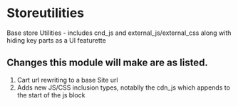 Storeutilities
==============

Base store Utilities - includes cnd_js and external_js/external_css along with hiding key parts as a UI featurette 


Changes this module will make are as listed.
------------------------
1. Cart url rewriting to a base Site url
2. Adds new JS/CSS inclusion types, notablly the cdn_js which appends to the start of the js block</dd>



